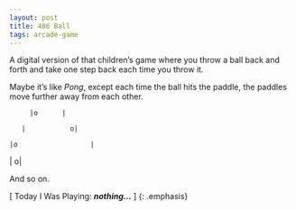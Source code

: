 ```yaml
---
layout: post
title: 486 Ball
tags: arcade-game
---
```

A digital version of that children’s game where you throw a ball back and forth and take one step back each time you throw it.

Maybe it’s like *Pong*, except each time the ball hits the paddle, the paddles move further away from each other.

         |o      |

       |           o|

    |o                  |

|                          o|

And so on.

[ Today I Was Playing: ***nothing…*** ]
{: .emphasis}